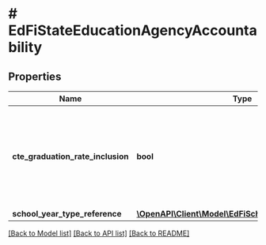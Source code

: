 # # EdFiStateEducationAgencyAccountability

## Properties

Name | Type | Description | Notes
------------ | ------------- | ------------- | -------------
**cte_graduation_rate_inclusion** | **bool** | An indication of whether CTE concentrators are included in the state&#39;s computation of its graduation rate. | [optional]
**school_year_type_reference** | [**\OpenAPI\Client\Model\EdFiSchoolYearTypeReference**](EdFiSchoolYearTypeReference.md) |  |

[[Back to Model list]](../../README.md#models) [[Back to API list]](../../README.md#endpoints) [[Back to README]](../../README.md)
